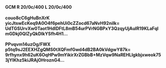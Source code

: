 #### GCM R 20/0c/400 L 20/0c/400
**couo8cC6gHuBnXrK**<br/>**yicJtswEcKeq9A0O4f6pehUi0cZZocd67aNvH92niIk=**<br/>**UdTGSUrvXw0Taot1HdlDFtL8mB54urPVrNGBPxY3QzqyUjAulR19KLaFqImGDkj0QlZyQkDIkYSfh4H1...**<br/><br/>
**PPvqvm14uzOg/FWX**<br/>**p5tq9sJ2EEXHZgQMS0tXQFmfGwd4dB2BA0kVdgwY87k=**<br/>**9rfhynx9h62uK6OqHPw9mYikirXrZGBbB+MzVqw9NaREHLlgkbjxweok753jYIKhz5kiJRAjOHroznG4...**